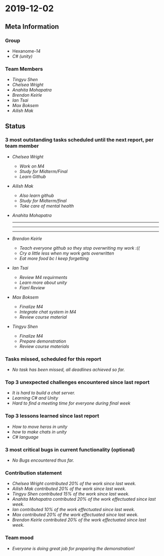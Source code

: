 # 2019-12-02

## Meta Information

### Group

 * Hexanome-*14*
 * *C# (unity)*

### Team Members

 * *Tingyu Shen*
 * *Chelsea Wright*
 * *Anahita Mohapatra*
 * *Brendon Keirle*
 * *Ian Tsai*
 * *Max Boksem*
 * *Ailish Mak*

## Status

### 3 most outstanding tasks scheduled until the next report, per team member

 * *Chelsea Wright*
   * *Work on M4*
   * *Study for Midterm/Final*
   * *Learn Github*
   
   
 * *Ailish Mak*
   * *Also learn github*
   * *Study for Midterm/final*
   * *Take care of mental health*
 
 
 * *Anahita Mohapatra*
   * **
   * **
   * **
 
 * *Brendon Keirle*
   * *Teach everyone github so they stop overwriting my work :((*
   * *Cry a little less when my work gets overwritten*
   * *Eat more food bc I keep forgetting*
 
 
 * *Ian Tsai*
   * *Review M4 requirments*
   * *Learn more about unity*
   * *Fianl Review*


 * *Max Boksem*
   * *Finalize M4*
   * *Integrate chat system in M4*
   * *Review course material*
 
 
 * *Tingyu Shen*
   * *Finalize M4*
   * *Prepare demonstration*
   * *Review course materials*



### Tasks missed, scheduled for this report

 * *No task has been missed, all deadlines achieved so far.*

### Top 3 unexpected challenges encountered since last report

 * *It is hard to build a chat server.*
 * *Learning C# and Unity*
 * *Hard to find a meeting time for everyone during final week*
 

### Top 3 lessons learned since last report

   * *How to move heros in unity*
   * *how to make chats in unity*
   * *C# language*

### 3 most critical bugs in current functionality (optional)

 * *No Bugs encountered thus far.*

### Contribution statement

 * *Chelsea Wright contributed 20% of the work since last week.*
 * *Ailish Mak contributed 20% of the work since last week.*
 * *Tingyu Shen contributed 15% of the work since last week.*
 * *Anahita Mohapatra contributed 20% of the work effectuated since last week.*
 * *Ian contributed 10% of the work effectuated since last week.*
 * *Max contributed 20% of the work effectuated since last week.*
 * *Brendon Keirle contributed 20% of the work effectuated since last week.*

### Team mood

 * *Everyone is doing great job for preparing the demonstration!*
